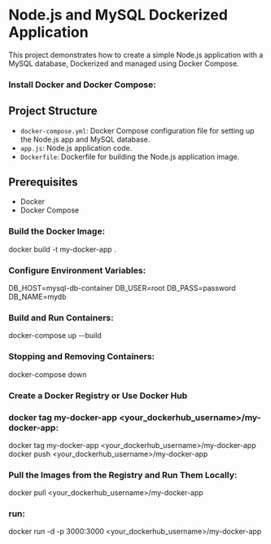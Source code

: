 # Node.js and MySQL Dockerized Application

This project demonstrates how to create a simple Node.js application with a MySQL database, Dockerized and managed using Docker Compose.

### Install Docker and Docker Compose:

## Project Structure

- `docker-compose.yml`: Docker Compose configuration file for setting up the Node.js app and MySQL database.
- `app.js`: Node.js application code.
- `Dockerfile`: Dockerfile for building the Node.js application image.

## Prerequisites

- Docker
- Docker Compose

### Build the Docker Image:

docker build -t my-docker-app .

### Configure Environment Variables:

DB_HOST=mysql-db-container
DB_USER=root
DB_PASS=password
DB_NAME=mydb

### Build and Run Containers:

docker-compose up --build

### Stopping and Removing Containers:

docker-compose down

### Create a Docker Registry or Use Docker Hub

### docker tag my-docker-app <your_dockerhub_username>/my-docker-app:

docker tag my-docker-app <your_dockerhub_username>/my-docker-app
docker push <your_dockerhub_username>/my-docker-app

### Pull the Images from the Registry and Run Them Locally:

docker pull <your_dockerhub_username>/my-docker-app

### run:

docker run -d -p 3000:3000 <your_dockerhub_username>/my-docker-app
